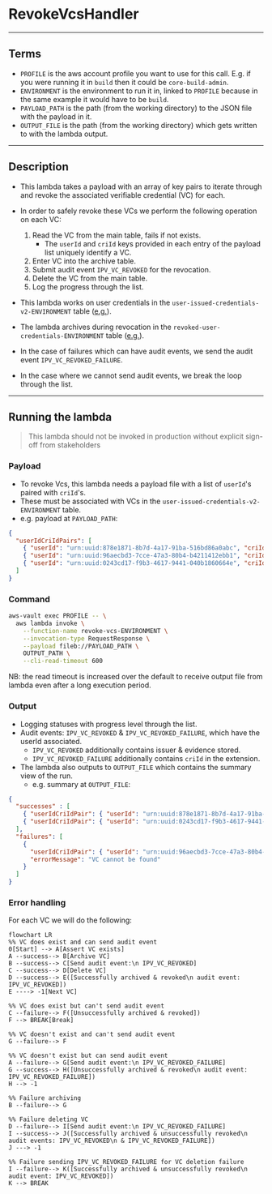 # RevokeVcsHandler

---

## Terms

- `PROFILE` is the aws account profile you want to use for this call. E.g. if you were running it in `build` then it could be `core-build-admin`.
- `ENVIRONMENT` is the environment to run it in, linked to `PROFILE` because in the same example it would have to be `build`.
- `PAYLOAD_PATH` is the path (from the working directory) to the JSON file with the payload in it.
- `OUTPUT_FILE` is the path (from the working directory) which gets written to with the lambda output.

---

## Description

- This lambda takes a payload with an array of key pairs to iterate through and revoke the associated verifiable credential (VC) for each.
- In order to safely revoke these VCs we perform the following operation on each VC:
  1. Read the VC from the main table, fails if not exists.
     - The `userId` and `criId` keys provided in each entry of the payload list uniquely identify a VC.
  2. Enter VC into the archive table.
  3. Submit audit event `IPV_VC_REVOKED` for the revocation.
  4. Delete the VC from the main table.
  5. Log the progress through the list.


- This lambda works on user credentials in the `user-issued-credentials-v2-ENVIRONMENT` table ([e.g.](https://eu-west-2.console.aws.amazon.com/dynamodbv2/home?region=eu-west-2#item-explorer?table=user-issued-credentials-v2-build)).
- The lambda archives during revocation in the `revoked-user-credentials-ENVIRONMENT` table ([e.g.](https://eu-west-2.console.aws.amazon.com/dynamodbv2/home?region=eu-west-2#item-explorer?table=revoked-user-credentials-build)).
- In the case of failures which can have audit events, we send the audit event `IPV_VC_REVOKED_FAILURE`.
- In the case where we cannot send audit events, we break the loop through the list.

---

## Running the lambda

> This lambda should not be invoked in production without explicit sign-off from stakeholders

### Payload

- To revoke Vcs, this lambda needs a payload file with a list of `userId`'s paired with `criId`'s. 
- These must be associated with VCs in the `user-issued-credentials-v2-ENVIRONMENT` table.
- e.g. payload at `PAYLOAD_PATH`:
```json
{
  "userIdCriIdPairs": [
    { "userId": "urn:uuid:878e1871-8b7d-4a17-91ba-516bd86a0abc", "criId": "passport" },
    { "userId": "urn:uuid:96aecbd3-7cce-47a3-80b4-b4211412ebb1", "criId": "drivingLicense" },
    { "userId": "urn:uuid:0243cd17-f9b3-4617-9441-040b1860664e", "criId": "kbv" }
  ]
}
```

### Command

```bash
aws-vault exec PROFILE -- \
  aws lambda invoke \
    --function-name revoke-vcs-ENVIRONMENT \
    --invocation-type RequestResponse \
    --payload fileb://PAYLOAD_PATH \
    OUTPUT_PATH \
    --cli-read-timeout 600
```

NB: the read timeout is increased over the default to receive output file from lambda even after a long execution period.

### Output

- Logging statuses with progress level through the list.
- Audit events: `IPV_VC_REVOKED` & `IPV_VC_REVOKED_FAILURE`, which have the userId associated.
  - `IPV_VC_REVOKED` additionally contains issuer & evidence stored.
  - `IPV_VC_REVOKED_FAILURE` additionally contains `criId` in the extension.
- The lambda also outputs to `OUTPUT_FILE` which contains the summary view of the run.
  - e.g. summary at `OUTPUT_FILE`:

```json
{
  "successes" : [
    { "userIdCriIdPair": { "userId": "urn:uuid:878e1871-8b7d-4a17-91ba-516bd86a0abc", "criId": "passport" } },
    { "userIdCriIdPair": { "userId": "urn:uuid:0243cd17-f9b3-4617-9441-040b1860664e", "criId": "kbv" } }
  ],
  "failures": [
    { 
      "userIdCriIdPair": { "userId": "urn:uuid:96aecbd3-7cce-47a3-80b4-b4211412ebb1", "criId": "drivingLicense" },
      "errorMessage": "VC cannot be found"
    }
  ]
}
```

### Error handling

For each VC we will do the following:

```mermaid
flowchart LR
%% VC does exist and can send audit event
0[Start] --> A[Assert VC exists]
A --success--> B[Archive VC]
B --success--> C[Send audit event:\n IPV_VC_REVOKED]
C --success--> D[Delete VC]
D --success--> E([Successfully archived & revoked\n audit event: IPV_VC_REVOKED])
E ----> -1[Next VC]

%% VC does exist but can't send audit event
C --failure--> F([Unsuccessfully archived & revoked])
F --> BREAK[Break]

%% VC doesn't exist and can't send audit event
G --failure--> F
    
%% VC doesn't exist but can send audit event
A --failure--> G[Send audit event:\n IPV_VC_REVOKED_FAILURE]
G --success--> H([Unsuccessfully archived & revoked\n audit event: IPV_VC_REVOKED_FAILURE])
H --> -1

%% Failure archiving
B --failure--> G

%% Failure deleting VC
D --failure--> I[Send audit event:\n IPV_VC_REVOKED_FAILURE]
I --success--> J([Successfully archived & unsuccessfully revoked\n audit events: IPV_VC_REVOKED\n & IPV_VC_REVOKED_FAILURE])
J ---> -1

%% Failure sending IPV_VC_REVOKED_FAILURE for VC deletion failure
I --failure--> K([Successfully archived & unsuccessfully revoked\n audit event: IPV_VC_REVOKED])
K --> BREAK
```
